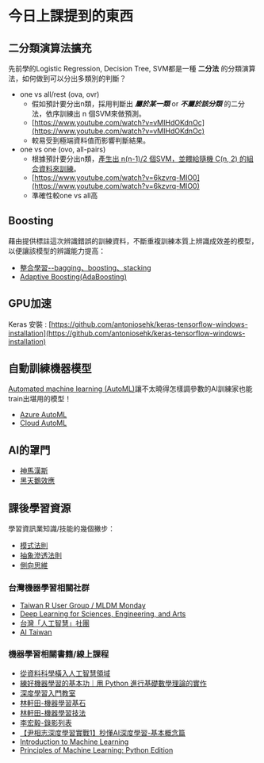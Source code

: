 # 今日上課提到的東西

## 二分類演算法擴充

先前學的Logistic Regression, Decision Tree, SVM都是一種 **二分法** 的分類演算法，如何做到可以分出多類別的判斷？

- one vs all/rest (ova, ovr)
  - 假如預計要分出n類，採用判斷出 _**屬於某一類**_ or _**不屬於該分類**_ 的二分法，依序訓練出 n 個SVM來做預測。
  - [https://www.youtube.com/watch?v=vMIHdOKdnOc](https://www.youtube.com/watch?v=vMIHdOKdnOc)
  - 較易受到極端資料值而影響判斷結果。
- one vs one (ovo, all-pairs)
  - 根據預計要分出n類，[產生出 n(n-1)/2 個SVM，並餵給隨機 C(n, 2) 的組合資料來訓練](https://www.quora.com/Whats-an-intuitive-explanation-of-one-versus-one-classification-for-support-vector-machines)。
  - [https://www.youtube.com/watch?v=6kzvrq-MIO0](https://www.youtube.com/watch?v=6kzvrq-MIO0)
  - 準確性較one vs all高

## Boosting

藉由提供標註這次辨識錯誤的訓練資料，不斷重複訓練本質上辨識成效差的模型，以便讓該模型的辨識能力提高：  

- [整合學習--bagging、boosting、stacking](https://www.itread01.com/content/1547223330.html)
- [Adaptive Boosting(AdaBoosting)](https://www.youtube.com/watch?v=hL8DjIHAzZY)

## GPU加速

Keras 安裝 : [https://github.com/antoniosehk/keras-tensorflow-windows-installation](https://github.com/antoniosehk/keras-tensorflow-windows-installation)

## 自動訓練機器模型

[Automated machine learning (AutoML)](https://en.wikipedia.org/wiki/Automated_machine_learning)讓不太曉得怎樣調參數的AI訓練家也能train出堪用的模型！

- [Azure AutoML](https://docs.microsoft.com/en-us/azure/machine-learning/service/concept-automated-ml)
- [Cloud AutoML](https://cloud.google.com/automl/docs/)

## AI的罩門

- [神馬漢斯](https://youtu.be/XnyM3-xtxHs?t=82)
- [黑天鵝效應](https://zh.wikipedia.org/zh-hant/%E9%BB%91%E5%A4%A9%E9%B5%9D%E6%95%88%E6%87%89)

## 課後學習資源

學習資訊業知識/技能的幾個撇步：

- [模式法則](https://www.facebook.com/startupgrouphk/photos/a.889982791077653/1491460334263226)
- [抽象滲透法則](http://local.joelonsoftware.com/wiki/The_Joel_on_Software_Translation_Project:%E6%8A%BD%E8%B1%A1%E6%BB%B2%E6%BC%8F%E6%B3%95%E5%89%87)
- [側向思維](https://wiki.mbalib.com/zh-tw/%E5%88%9B%E9%80%A0%E6%80%A7%E6%80%9D%E7%BB%B4)

### 台灣機器學習相關社群

- [Taiwan R User Group / MLDM Monday](https://www.meetup.com/Taiwan-R/)
- [Deep Learning for Sciences, Engineering, and Arts](https://www.meetup.com/Deep-Learning-for-Sciences-Engineering-and-Arts/)
- [台灣「人工智慧」社團](https://www.facebook.com/groups/Taiwan.AI.Group)
- [AI Taiwan](https://www.facebook.com/groups/AI4Taiwan)

### 機器學習相關書籍/線上課程

- [從資料科學橫入人工智慧領域](https://www.tenlong.com.tw/products/9789865003159)
- [練好機器學習的基本功｜用 Python 進行基礎數學理論的實作](https://www.tenlong.com.tw/products/9789864768981)
- [深度學習入門教室](https://www.tenlong.com.tw/products/9789862357156)
- [林軒田-機器學習基石](https://www.youtube.com/watch?v=nQvpFSMPhr0&list=PLXVfgk9fNX2I7tB6oIINGBmW50rrmFTqf)
- [林軒田-機器學習技法](https://www.youtube.com/watch?v=A-GxGCCAIrg&list=PLXVfgk9fNX2IQOYPmqjqWsNUFl2kpk1U2)
- [李宏毅-錄影列表](https://www.youtube.com/channel/UC2ggjtuuWvxrHHHiaDH1dlQ/playlists)
- [【尹相志深度學習實戰1】秒懂AI深度學習-基本概念篇](https://www.tibame.com/course/493)
- [Introduction to Machine Learning](https://developers.google.com/machine-learning/crash-course/ml-intro)
- [Principles of Machine Learning: Python Edition](https://www.edx.org/course/principles-of-machine-learning-python-edition-3)
